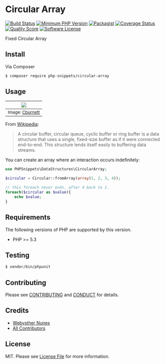 # Circular Array

[![Build Status](https://goo.gl/7P7C7S)](https://travis-ci.org/PHPSnippets/CircularArray)
[![Minimum PHP Version](https://goo.gl/D13jNg)](https://php.net/)
[![Packagist](https://goo.gl/UmniMj)](https://packagist.org/packages/php-snippets/circular-array)
[![Coverage Status](https://goo.gl/25u9F4)](https://scrutinizer-ci.com/g/PHPSnippets/CircularArray/code-structure)
[![Quality Score](https://goo.gl/RXk1Jy)](https://scrutinizer-ci.com/g/PHPSnippets/CircularArray)
[![Software License](https://goo.gl/QHtnq5)](LICENSE.md)

Fixed Circular Array

## Install

Via Composer

``` bash
$ composer require php-snippets/circular-array
```

## Usage

| ![](https://goo.gl/HGcdfB) |
|:---:|
| <sub>Image: [Cburnett](https://goo.gl/fCsXZT)</sub> |

From [Wikipedia](https://en.wikipedia.org/wiki/Circular_buffer):

>A circular buffer, circular queue, cyclic buffer or ring buffer is a data structure that uses a single, 
>fixed-size buffer as if it were connected end-to-end. 
>This structure lends itself easily to buffering data streams.

You can create an array where an interaction occurs indefinitely:

```php
use PHPSnippets\DataStructures\CircularArray;

$circular = Circular::fromArray(array(1, 2, 3, 4));

// this foreach never ends, after 4 back to 1.
foreach($circular as $value){
    echo $value;
}
```

## Requirements

The following versions of PHP are supported by this version.

* PHP >= 5.3

## Testing

```bash
$ vendor/bin/phpunit
```

## Contributing

Please see [CONTRIBUTING](CONTRIBUTING.md) and [CONDUCT](CONDUCT.md) for details.

## Credits

- [Webysther Nunes](https://github.com/Webysther)
- [All Contributors](https://github.com/PHPSnippets/CircularArray/scontributors)

## License

MIT. Please see [License File](LICENSE.md) for more information.
